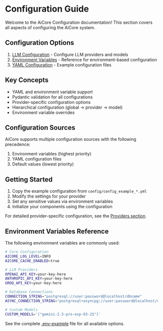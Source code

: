 
# Configuration Guide

Welcome to the AiCore Configuration documentation! This section covers all aspects of configuring the AiCore system.

## Configuration Options

1. [LLM Configuration](./llmconfig.md) - Configure LLM providers and models
2. [Environment Variables](./.env-example) - Reference for environment-based configuration
3. [YAML Configuration](../config/) - Example configuration files

## Key Concepts

- YAML and environment variable support
- Pydantic validation for all configurations
- Provider-specific configuration options
- Hierarchical configuration (global → provider → model)
- Environment variable overrides

## Configuration Sources

AiCore supports multiple configuration sources with the following precedence:
1. Environment variables (highest priority)
2. YAML configuration files
3. Default values (lowest priority)

## Getting Started

1. Copy the example configuration from `config/config_example_*.yml`
2. Modify the settings for your provider
3. Set any sensitive values via environment variables
4. Initialize your components using the configuration

For detailed provider-specific configuration, see the [Providers section](../providers/).

## Environment Variables Reference

The following environment variables are commonly used:

```bash
# Core Configuration
AICORE_LOG_LEVEL=INFO
AICORE_CACHE_ENABLED=true

# LLM Providers
OPENAI_API_KEY=your-key-here
ANTHROPIC_API_KEY=your-key-here
GROQ_API_KEY=your-key-here

# Database Connections
CONNECTION_STRING="postgresql://user:password@localhost/dbname"
ASYNC_CONNECTION_STRING="postgresql+asyncpg://user:password@localhost/dbname"

# Custom Models
CUSTOM_MODELS='["gemini-2.5-pro-exp-03-25"]'
```

See the complete [.env-example](./.env-example) file for all available options.